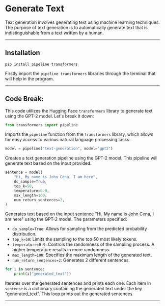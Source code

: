# Generate Text

Text generation involves generating text using machine learning techniques. The purpose of text generation is to automatically generate text that is indistinguishable from a text written by a human.

-----

## Installation

```
pip install pipeline transformers
```
Firstly import the `pipeline transformers` libraries through the terminal that will help in the program.

-----

## Code Break:

This code utilizes the Hugging Face `transformers` library to generate text using the GPT-2 model. Let's break it down:

```python
from transformers import pipeline
```
Imports the `pipeline` function from the `transformers` library, which allows for easy access to various natural language processing tasks.

```python
model = pipeline("text-generation", model="gpt2")
```
Creates a text generation pipeline using the GPT-2 model. This pipeline will generate text based on the input provided.

```python
sentence = model(
    "Hi, My name is John Cena, I am here",
    do_sample=True,
    top_k=50,
    temperature=0.9,
    max_length=100,
    num_return_sentences=2,
)
```
Generates text based on the input sentence "Hi, My name is John Cena, I am here" using the GPT-2 model. The parameters specified:
- `do_sample=True`: Allows for sampling from the predicted probability distribution.
- `top_k=50`: Limits the sampling to the top 50 most likely tokens.
- `temperature=0.9`: Controls the randomness of the sampling process. A higher temperature results in more randomness.
- `max_length=100`: Specifies the maximum length of the generated text.
- `num_return_sentences=2`: Generates 2 different sentences.

```python
for i in sentence:
    print(i["generated_text"])
```
Iterates over the generated sentences and prints each one. Each item in `sentence` is a dictionary containing the generated text under the key "generated_text". This loop prints out the generated sentences.

-----
